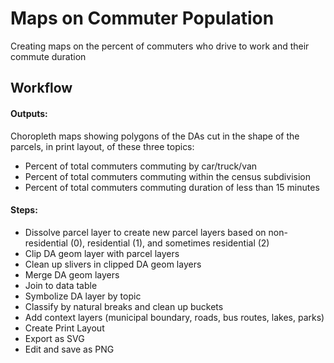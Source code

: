 # Maps on Commuter Population
Creating maps on the percent of commuters who drive to work and their commute duration

## Workflow
#### Outputs:
Choropleth maps showing polygons of the DAs cut in the shape of the parcels, in print layout, of these three topics:
- Percent of total commuters commuting by car/truck/van
- Percent of total commuters commuting within the census subdivision
- Percent of total commuters commuting duration of less than 15 minutes


#### Steps:
- Dissolve parcel layer to create new parcel layers based on non-residential (0), residential (1), and sometimes residential (2)
- Clip DA geom layer with parcel layers
- Clean up slivers in clipped DA geom layers
- Merge DA geom layers
- Join to data table
- Symbolize DA layer by topic
- Classify by natural breaks and clean up buckets
- Add context layers (municipal boundary, roads, bus routes, lakes, parks)
- Create Print Layout
- Export as SVG
- Edit and save as PNG
